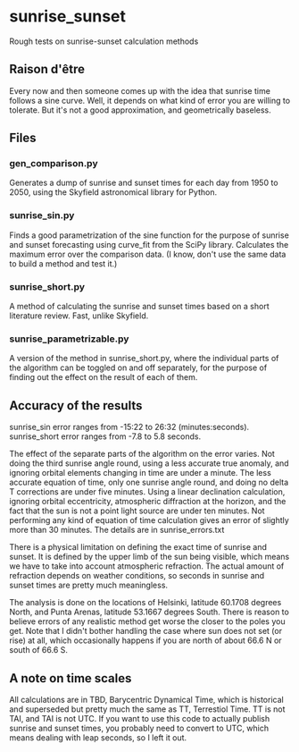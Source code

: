 # sunrise_sunset
Rough tests on sunrise-sunset calculation methods

## Raison d'être

Every now and then someone comes up with the idea that sunrise time follows a sine curve. Well, it depends on what kind of error you are willing to tolerate. But it's not a good approximation, and geometrically baseless.

## Files

### gen_comparison.py

Generates a dump of sunrise and sunset times for each day from 1950 to 2050, using the Skyfield astronomical library for Python.

### sunrise_sin.py

Finds a good parametrization of the sine function for the purpose of sunrise and sunset forecasting using curve_fit from the SciPy library. Calculates the maximum error over the comparison data. (I know, don't use the same data to build a method and test it.)

### sunrise_short.py

A method of calculating the sunrise and sunset times based on a short literature review. Fast, unlike Skyfield.

### sunrise_parametrizable.py

A version of the method in sunrise_short.py, where the individual parts of the algorithm can be toggled on and off separately, for the purpose of finding out the effect on the result of each of them.

## Accuracy of the results

sunrise_sin error ranges from -15:22 to 26:32 (minutes:seconds). sunrise_short error ranges from -7.8 to 5.8 seconds.

The effect of the separate parts of the algorithm on the error varies. Not doing the third sunrise angle round, using a less accurate true anomaly, and ignoring orbital elements changing in time are under a minute. The less accurate equation of time, only one sunrise angle round, and doing no delta T corrections are under five minutes. Using a linear declination calculation, ignoring orbital eccentricity, atmospheric diffraction at the horizon, and the fact that the sun is not a point light source are under ten minutes. Not performing any kind of equation of time calculation gives an error of slightly more than 30 minutes. The details are in sunrise_errors.txt

There is a physical limitation on defining the exact time of sunrise and sunset. It is defined by the upper limb of the sun being visible, which means we have to take into account atmospheric refraction. The actual amount of refraction depends on weather conditions, so seconds in sunrise and sunset times are pretty much meaningless.

The analysis is done on the locations of Helsinki, latitude 60.1708 degrees North, and Punta Arenas, latitude 53.1667 degrees South. There is reason to believe errors of any realistic method get worse the closer to the poles you get. Note that I didn't bother handling the case where sun does not set (or rise) at all, which occasionally happens if you are north of about 66.6 N or south of 66.6 S.

## A note on time scales

All calculations are in TBD, Barycentric Dynamical Time, which is historical and superseded but pretty much the same as TT, Terrestiol Time. TT is not TAI, and TAI is not UTC. If you want to use this code to actually publish sunrise and sunset times, you probably need to convert to UTC, which means dealing with leap seconds, so I left it out.
